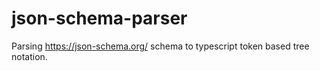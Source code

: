 # json-schema-parser
Parsing https://json-schema.org/ schema to typescript token based tree notation.
